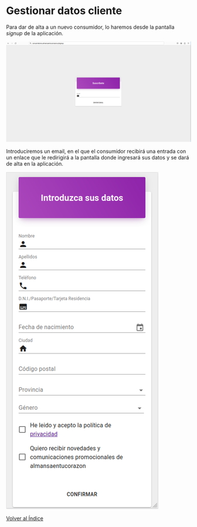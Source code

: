 # Gestionar datos cliente

Para dar de alta a un nuevo consumidor, lo haremos desde la pantalla *signup* de la aplicación.  

![enviar email](../images/signup.png)

Introduciremos un email, en el que el consumidor recibirá una entrada con un enlace que le redirigirá a la pantalla donde ingresará sus datos y se dará de alta en la aplicación.

![ingrsar datos consumidor](../images/datos_signup_movil.png)

[Volver al Índice](../index.md)